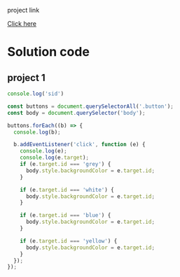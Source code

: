 project link

[Click here](https://stackblitz.com/edit/dom-project-chaiaurcode?file=index.html)

# Solution code
## project 1

```javascript
console.log('sid')

const buttons = document.querySelectorAll('.button');
const body = document.querySelector('body');

buttons.forEach((b) => {
  console.log(b);

  b.addEventListener('click', function (e) {
    console.log(e);
    console.log(e.target);
    if (e.target.id === 'grey') {
      body.style.backgroundColor = e.target.id;
    }

    if (e.target.id === 'white') {
      body.style.backgroundColor = e.target.id;
    }

    if (e.target.id === 'blue') {
      body.style.backgroundColor = e.target.id;
    }

    if (e.target.id === 'yellow') {
      body.style.backgroundColor = e.target.id;
    }
  });
});
